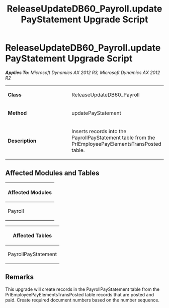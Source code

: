 ﻿---
title: ReleaseUpdateDB60_Payroll.updatePayStatement Upgrade Script
TOCTitle: ReleaseUpdateDB60_Payroll.updatePayStatement Upgrade Script
ms:assetid: 6e96d1e0-a9d2-3ad9-e5ab-dc15dcb8be94
ms:mtpsurl: https://msdn.microsoft.com/en-us/library/JJ685749(v=AX.60)
ms:contentKeyID: 49708950
ms.date: 05/18/2015
mtps_version: v=AX.60
---

# ReleaseUpdateDB60\_Payroll.updatePayStatement Upgrade Script 


_**Applies To:** Microsoft Dynamics AX 2012 R3, Microsoft Dynamics AX 2012 R2_

<table>
<colgroup>
<col style="width: 50%" />
<col style="width: 50%" />
</colgroup>
<tbody>
<tr class="odd">
<td><p><strong>Class</strong></p></td>
<td><p>ReleaseUpdateDB60_Payroll</p></td>
</tr>
<tr class="even">
<td><p><strong>Method</strong></p></td>
<td><p>updatePayStatement</p></td>
</tr>
<tr class="odd">
<td><p><strong>Description</strong></p></td>
<td><p>Inserts records into the PayrollPayStatement table from the PrlEmployeePayElementsTransPosted table.</p></td>
</tr>
</tbody>
</table>


## Affected Modules and Tables

<table>
<colgroup>
<col style="width: 100%" />
</colgroup>
<thead>
<tr class="header">
<th><p>Affected Modules</p></th>
</tr>
</thead>
<tbody>
<tr class="odd">
<td><p>Payroll</p></td>
</tr>
</tbody>
</table>


<table>
<colgroup>
<col style="width: 100%" />
</colgroup>
<thead>
<tr class="header">
<th><p>Affected Tables</p></th>
</tr>
</thead>
<tbody>
<tr class="odd">
<td><p>PayrollPayStatement</p></td>
</tr>
</tbody>
</table>


## Remarks

This upgrade will create records in the PayrollPayStatement table from the PrlEmployeePayElementsTransPosted table records that are posted and paid. Create required document numbers based on the number sequence.

  


